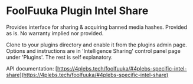 # FoolFuuka Plugin Intel Share
Provides interface for sharing &amp; acquiring banned media hashes. Provided as is. No warranty implied nor provided.

Clone to your plugins directory and enable it from the plugins admin page. 
Options and instructions are in 'Intelligence Sharing' control panel page under 'Plugins'. The rest is self explanatory.

API documentation: [https://4plebs.tech/foolfuuka/#4plebs-specific-intel-share](https://4plebs.tech/foolfuuka/#4plebs-specific-intel-share)

